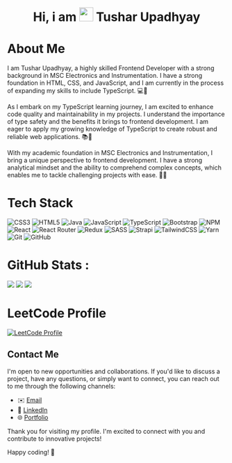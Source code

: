 <div align="center"><h1> Hi, i am <img src="https://raw.githubusercontent.com/TheDudeThatCode/TheDudeThatCode/master/Assets/Hi.gif" width="32px"/> Tushar Upadhyay </h1> </div>

# About Me
I am Tushar Upadhyay, a highly skilled Frontend Developer with a strong background in MSC Electronics and Instrumentation. I have a strong foundation in HTML, CSS, and JavaScript, and I am currently in the process of expanding my skills to include TypeScript. 💻🌱

As I embark on my TypeScript learning journey, I am excited to enhance code quality and maintainability in my projects. I understand the importance of type safety and the benefits it brings to frontend development. I am eager to apply my growing knowledge of TypeScript to create robust and reliable web applications. 📚💪

With my academic foundation in MSC Electronics and Instrumentation, I bring a unique perspective to frontend development. I have a strong analytical mindset and the ability to comprehend complex concepts, which enables me to tackle challenging projects with ease. 🧠🔬



# Tech Stack
![CSS3](https://img.shields.io/badge/css3-%231572B6.svg?logo=css3&logoColor=white&style=for-the-badge)
![HTML5](https://img.shields.io/badge/html5-%23E34F26.svg?logo=html5&logoColor=white&style=for-the-badge)
![Java](https://img.shields.io/badge/java-%23ED8B00.svg?logo=java&logoColor=white&style=for-the-badge)
![JavaScript](https://img.shields.io/badge/javascript-%23323330.svg?logo=javascript&logoColor=%23F7DF1E&style=for-the-badge)
![TypeScript](https://img.shields.io/badge/typescript-%23007ACC.svg?logo=typescript&logoColor=white&style=for-the-badge)
![Bootstrap](https://img.shields.io/badge/bootstrap-%23563D7C.svg?logo=bootstrap&logoColor=white&style=for-the-badge)
![NPM ](https://img.shields.io/badge/NPM-%23000000.svg?logo=npm&logoColor=white&style=for-the-badge)
![React](https://img.shields.io/badge/react-%2320232a.svg?logo=react&logoColor=%2361DAFB&style=for-the-badge)
![React Router](https://img.shields.io/badge/React_Router-CA4245?logo=react-router&logoColor=white&style=for-the-badge)
![Redux](https://img.shields.io/badge/redux-%23593d88.svg?logo=redux&logoColor=white&style=for-the-badge)
![SASS](https://img.shields.io/badge/SASS-hotpink.svg?logo=SASS&logoColor=white&style=for-the-badge)
![Strapi](https://img.shields.io/badge/strapi-%232E7EEA.svg?logo=strapi&logoColor=white&style=for-the-badge)
![TailwindCSS](https://img.shields.io/badge/tailwindcss-%2338B2AC.svg?logo=tailwind-css&logoColor=white&style=for-the-badge)
![Yarn](https://img.shields.io/badge/yarn-%232C8EBB.svg?logo=yarn&logoColor=white&style=for-the-badge)
![Git](https://img.shields.io/badge/git-%23F05033.svg?logo=git&logoColor=white&style=for-the-badge)
![GitHub](https://img.shields.io/badge/github-%23121011.svg?logo=github&logoColor=white&style=for-the-badge)

# GitHub Stats :
![](https://github-readme-stats.vercel.app/api?username=tushar-upadhya&hide_border=false&include_all_commits=false&count_private=false)
![](https://github-readme-streak-stats.herokuapp.com/?user=tushar-upadhya&hide_border=false)
![](https://github-readme-stats.vercel.app/api/top-langs/?username=tushar-upadhya&hide_border=false&include_all_commits=false&count_private=false&layout=compact)




# LeetCode Profile
[![LeetCode Profile](https://leetcode.com/_tusharupadhyay/)](https://leetcode.com/_tusharupadhyay/)



## Contact Me

I'm open to new opportunities and collaborations. If you'd like to discuss a project, have any questions, or simply want to connect, you can reach out to me through the following channels:

- ✉️ [Email](mailto:tusharupadhyay691@gmail.com)
- 💼 [LinkedIn](https://www.linkedin.com/in/tusharupadhya/)
- 🌐 [Portfolio](https://tusharupadhyay.vercel.app)

Thank you for visiting my profile. I'm excited to connect with you and contribute to innovative projects!

Happy coding! 🚀
